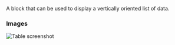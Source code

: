A block that can be used to display a vertically oriented list of data.

### Images

![Table screenshot](https://gitlab.com/appsemble/appsemble/-/raw/0.20.21/config/assets/list.png)
